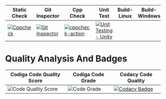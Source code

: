 |Static Check |Git Inspector |Cpp Check |Unit Test |Build-Linux |Build-Windows |
|--- |--- |--- |--- |--- |--- |
|[![Cppcheck](https://github.com/Ashok31146/M1-projectgoal-uti/actions/workflows/c-cpp.yml/badge.svg)](https://github.com/Ashok31146/M1-projectgoal-uti/actions/workflows/c-cpp.yml) |[![Git Inspector](https://github.com/Ashok31146/M1-projectgoal-uti/actions/workflows/github%20insecptor.yml/badge.svg)](https://github.com/Ashok31146/M1-projectgoal-uti/actions/workflows/github%20insecptor.yml) |[![cppcheck-action](https://github.com/Ashok31146/M1-projectgoal-uti/actions/workflows/Cpp%20Check.yml/badge.svg)](https://github.com/Ashok31146/M1-projectgoal-uti/actions/workflows/Cpp%20Check.yml) |[![Unit Testing - Unity](https://github.com/Ashok31146/M1-projectgoal-uti/actions/workflows/Unit%20Test.yml/badge.svg)](https://github.com/Ashok31146/M1-projectgoal-uti/actions/workflows/Unit%20Test.yml) |
# Quality Analysis And Badges
|Codiga Code Quality Score |Codiga Code Grade |Codacy Code Quality |
|--- |--- |--- |
|![Code Quality Score](https://api.codiga.io/project/31472/score/svg) |![Code Grade](https://api.codiga.io/project/31472/status/svg) |[![Codacy Badge](https://app.codacy.com/project/badge/Grade/420a694962de455e899c70f5f20e2927)](https://www.codacy.com/gh/Ashok31146/M1-projectgoal-uti/dashboard?utm_source=github.com&amp;utm_medium=referral&amp;utm_content=Ashok31146/M1-projectgoal-uti&amp;utm_campaign=Badge_Grade) | | |
